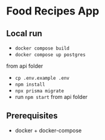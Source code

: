 # Food Recipes App


## Local run

- `docker compose build`
- `docker compose up postgres`

from api folder
- `cp .env.example .env`
- `npm install`
- `npx prisma migrate`
- run `npm start` from api folder

## Prerequisites

- docker + docker-compose
